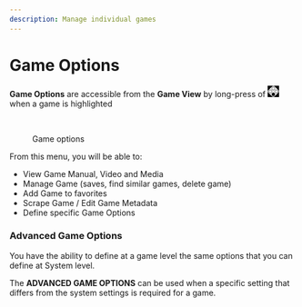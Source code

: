 ```yaml
---
description: Manage individual games
---
```


# Game Options

**Game Options** are accessible from the **Game View** by long-press of ![](<../.gitbook/assets/image (1) (2) (1).png>) when a game is highlighted

<figure><img src="https://i.imgur.com/WId2I6B.png" alt=""><figcaption><p>Game options</p></figcaption></figure>

From this menu, you will be able to:

* View Game Manual, Video and Media
* Manage Game (saves, find similar games, delete game)
* Add Game to favorites
* Scrape Game / Edit Game Metadata
* Define specific Game Options

### Advanced Game Options

You have the ability to define at a game level the same options that you can define at System level.

The **ADVANCED GAME OPTIONS** can be used when a specific setting that differs from the system settings is required for a game.
